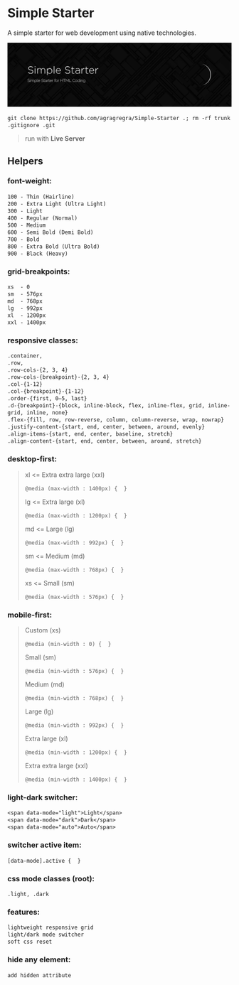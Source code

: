 # Simple Starter
A simple starter for web development using native technologies.

![Simple-Starter](https://raw.githubusercontent.com/agragregra/Simple-Starter/main/img/preview.png)
```
git clone https://github.com/agragregra/Simple-Starter .; rm -rf trunk .gitignore .git
```

> run with **Live Server**

## Helpers

### font-weight:
```
100 - Thin (Hairline)
200 - Extra Light (Ultra Light)
300 - Light
400 - Regular (Normal)
500 - Medium
600 - Semi Bold (Demi Bold)
700 - Bold
800 - Extra Bold (Ultra Bold)
900 - Black (Heavy)
```

### grid-breakpoints:
```
xs  - 0
sm  - 576px
md  - 768px
lg  - 992px
xl  - 1200px
xxl - 1400px
```

### responsive classes:
```
.container,
.row,
.row-cols-{2, 3, 4}
.row-cols-{breakpoint}-{2, 3, 4}
.col-{1-12}
.col-{breakpoint}-{1-12}
.order-{first, 0–5, last}
.d-{breakpoint}-{block, inline-block, flex, inline-flex, grid, inline-grid, inline, none}
.flex-{fill, row, row-reverse, column, column-reverse, wrap, nowrap}
.justify-content-{start, end, center, between, around, evenly}
.align-items-{start, end, center, baseline, stretch}
.align-content-{start, end, center, between, around, stretch}
```

### desktop-first:
> xl <= Extra extra large (xxl)
> ```
> @media (max-width : 1400px) {  }
> ```
> 
> lg <= Extra large (xl)
> ```
> @media (max-width : 1200px) {  }
> ```
> md <= Large (lg)
> ```
> @media (max-width : 992px) {  }
> ```
> sm <= Medium (md)
> ```
> @media (max-width : 768px) {  }
> ```
> xs <= Small (sm)
> ```
> @media (max-width : 576px) {  }
> ```

### mobile-first:
> Custom (xs)
> ```
> @media (min-width : 0) {  }
> ```
> Small (sm)
> ```
> @media (min-width : 576px) {  }
> ```
> Medium (md)
> ```
> @media (min-width : 768px) {  }
> ```
> Large (lg)
> ```
> @media (min-width : 992px) {  }
> ```
> Extra large (xl)
> ```
> @media (min-width : 1200px) {  }
> ```
> Extra extra large (xxl)
> ```
> @media (min-width : 1400px) {  }
> ```

### light-dark switcher:
```
<span data-mode="light">Light</span>
<span data-mode="dark">Dark</span>
<span data-mode="auto">Auto</span>
```

### switcher active item:
```
[data-mode].active {  }
```

### css mode classes (root):
```
.light, .dark
```

### features:
```
lightweight responsive grid
light/dark mode switcher
soft css reset
```

### hide any element:
```
add hidden attribute
```
